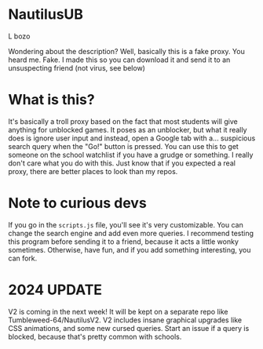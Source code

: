 # NautilusUB
L bozo
  
Wondering about the description? Well, basically this is a fake proxy. You heard me. Fake. I made this so you can download it and send it to an unsuspecting friend (not virus, see below)

# What is this?

It's basically a troll proxy based on the fact that most students will give anything for unblocked games. It poses as an unblocker, but what it really does is ignore user input and instead, open a Google tab with a... suspicious search query when the "Go!" button is pressed. You can use this to get someone on the school watchlist if you have a grudge or something. I really don't care what you do with this. Just know that if you expected a real proxy, there are better places to look than my repos.

# Note to curious devs

If you go in the <code>scripts.js</code> file, you'll see it's very customizable. You can change the search engine and add even more queries. I recommend testing this program before sending it to a friend, because it acts a little wonky sometimes. Otherwise, have fun, and if you add something interesting, you can fork.

# 2024 UPDATE

V2 is coming in the next week! It will be kept on a separate repo like Tumbleweed-64/NautilusV2. V2 includes insane graphical upgrades like CSS animations, and some new cursed queries. Start an issue if a query is blocked, because that's pretty common with schools.
